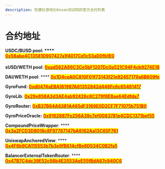 ```yaml
---
description: 陀螺仪游戏化Kovan测试网的官方合约列表
---
```


# 合约地址

#### **USDC/BUSD pool**: **** [<mark style="color:red;">**0x58abe4C13581D907427a1f4017Cd1c53aD0fb1E0**</mark>](https://kovan.etherscan.io/address/0x58abe4c13581d907427a1f4017cd1c53ad0fb1e0)

**sUSD/WETH pool**: [<mark style="color:red;">**0xad562A86C3Ce5bF1207Dc0a521C94F4cb9274E18**</mark>](https://kovan.etherscan.io/address/0xad562a86c3ce5bf1207dc0a521c94f4cb9274e18)

**DAI/WETH pool**: **** [<mark style="color:red;">**0x1D4ceA0C810F01f73143f21e92457179a6B609fe**</mark>](https://kovan.etherscan.io/address/0x1D4ceA0C810F01f73143f21e92457179a6B609fe)

**GyroFund:** [<mark style="color:red;">**0xd0474aEBA181987A81352842d446Fc6c65481417**</mark>](https://kovan.etherscan.io/address/0xd0474aEBA181987A81352842d446Fc6c65481417)<mark style="color:red;"></mark>

**GyroLib**:  [<mark style="color:red;">**0x29e858A3d3AE4ab92426c8C279f8E8ae64Edfda7**</mark>](https://kovan.etherscan.io/address/0x29e858a3d3ae4ab92426c8c279f8e8ae64edfda7)

**GyroRouter:** [<mark style="color:red;">**0xB37B64A6381A465dF3169E0D2CF7F71075b751B0**</mark>](https://kovan.etherscan.io/address/0xB37B64A6381A465dF3169E0D2CF7F71075b751B0)<mark style="color:red;"></mark>

**GyroPriceOracle:** [<mark style="color:red;">**0x9162887Fe256A39c7ef0083781e4CDC1371bef55**</mark>](https://kovan.etherscan.io/address/0x9162887Fe256A39c7ef0083781e4CDC1371bef55)<mark style="color:red;"></mark>

**CompoundPriceWrapper**: **** [<mark style="color:red;">**0x3a2FCD3D8018c8F97767147bA8162Aa13C65F761**</mark>](https://kovan.etherscan.io/address/0x3a2FCD3D8018c8F97767147bA8162Aa13C65F761)

**UniswapAnchoredView**: **** [<mark style="color:red;">**0x4F6b9CA115553b7b3e9fB614cfBe8D534C0B2fa5**</mark>](https://kovan.etherscan.io/address/0x4F6b9CA115553b7b3e9fB614cfBe8D534C0B2fa5)

**BalancerExternalTokenRouter**: **** [<mark style="color:red;">**0x47B7C4dc39E52c98b4E3553AeE55fBdA67c940C6**</mark>](https://kovan.etherscan.io/address/0x47B7C4dc39E52c98b4E3553AeE55fBdA67c940C6)
